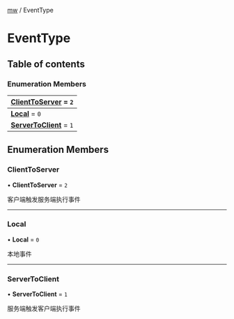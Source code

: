 [mw](../modules/Core.mw.md) / EventType

# EventType <Badge type="tip" text="Enumeration" /> <Score text="EventType" />

## Table of contents

### Enumeration Members <Score text="Enumeration" /> 
| **[ClientToServer](mw.EventType.md#clienttoserver)** = ``2``  |
| :----- |
| **[Local](mw.EventType.md#local)** = ``0`` |
| **[ServerToClient](mw.EventType.md#servertoclient)** = ``1`` |

## Enumeration Members

### ClientToServer <Score text="ClientToServer" /> 

• **ClientToServer** = ``2``

客户端触发服务端执行事件

___

### Local <Score text="Local" /> 

• **Local** = ``0``

本地事件

___

### ServerToClient <Score text="ServerToClient" /> 

• **ServerToClient** = ``1``

服务端触发客户端执行事件
